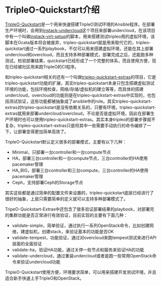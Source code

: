 # TripleO-Quickstart介绍

[TripleO-Quckstart](https://github.com/openstack/tripleo-quickstart)是一个用来快速搭建TripleO测试环境的Ansible程序。在部署生产环境时，会用到[instack-undercloud](https://github.com/openstack/instack-undercloud)这个项目来部署undercloud，在该项目中有一个叫做[instack-virt-setup](https://github.com/openstack/instack-undercloud/blob/master/scripts/instack-virt-setup)的脚本，用来搭建测试tripleo用的虚拟环境，该脚本在Ocata版本将会被废弃，tripleo-quickstart就是用来取代它的，tripleo-quickstart通过一系列playbook，不仅可以用来搭建虚拟环境，还能在其上部署undercloud和overcloud，而且支持多种部署模式，部署完成之后，还能跑多种测试，检验部署结果，quickstart已经形成了一个完整的体系，而且使用方便，现在已经被社区用来跑TripleO的CI程序。

和tripleo-quickstart相关的还有一个叫做[tripleo-quickstart-extras](https://github.com/openstack/tripleo-quickstart-extras)的项目，它是tripleo-quickstart功能的扩展，其实tripleo-quickstart本身只包含搭建虚拟测试环境的功能，包括环境检查，网络/存储/虚拟机的建立等等，而具体的搭建undercloud，overcloud的功能则是在tripleo-quickstart-extras中实现的，也包括测试验证，这些功能都被抽象成了ansible中的role。其实tripleo-quickstart-extras对tripleo-quickstart是没有依赖关系的，只要有环境，tripleo-quickstart-extras就用来部署undercloud/overcloud，不论是否是虚拟环境，因此在部署生产环境时也可以使用tripleo-quickstart-extras。其实本身tripleo的部署步骤就不复杂，tripleo-quickstart-extras只是将其中一些需要手动执行的命令编排了一下，让部署变得更加简单高效了。

TripleO-Quickstart默认定义很多的部署模式，主要有以下几种：

* Minimal，只部署一台controller和一台compute节点
* HA，部署三台controller和一台compute节点，三台controller的HA使用pacemaker管理
* HA\_BIG，部署三台controller和三台compute，三台controller的HA使用pacemaker管理
* Ceph，支持部署Ceph的Storage节点

其实这些都是通过简单的配置文件来设置的，tripleo-quickstart底层已经进行了很好的抽象，上层只需要简单的定义就可以支持多种部署模式了。

TripeO-Quickstart-Extras中还包含了很多验证部署结果的playbook，对部署完的集群功能是否正常进行有效验证，目前实现的主要有下面几种：

* validate-simple，简单验证，通过执行一系列OpenStack命令，比如创建网络，建虚拟机，创建stack，来验证基本的功能是否OK
* validate-tempest，功能验证，通过对overcloud来跑tempest测试来进行API层面的全面验证
* validate-ha，验证HA功能，通过关停一些节点和服务来验证HA的功能
* validate-undercloud，通过重装undercloud或者是跑一些常用OpenStack命令来验证undercloud功能

TripleO-Quickstart使用方便，环境要求简单，可以用来搭建开发测试环境，并且适合新手快速上手TripleO和OpenStack。

